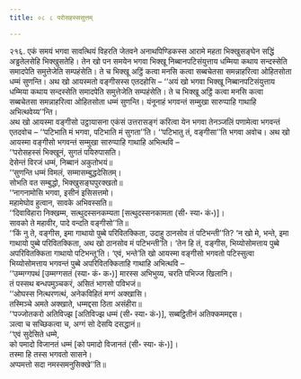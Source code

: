```yaml
---
title: ०८ ८ परोसहस्ससुत्तम्

---
```


२१६. एकं समयं भगवा सावत्थियं विहरति जेतवने अनाथपिण्डिकस्स आरामे महता भिक्खुसङ्घेन सद्धिं अड्ढतेलसेहि भिक्खुसतेहि। तेन खो पन समयेन भगवा भिक्खू निब्बानपटिसंयुत्ताय धम्मिया कथाय सन्दस्सेति समादपेति समुत्तेजेति सम्पहंसेति। ते च भिक्खू अट्ठिं कत्वा मनसि कत्वा सब्बचेतसा समन्नाहरित्वा ओहितसोता धम्मं सुणन्ति। अथ खो आयस्मतो वङ्गीसस्स एतदहोसि – ‘‘अयं खो भगवा भिक्खू निब्बानपटिसंयुत्ताय धम्मिया कथाय सन्दस्सेति समादपेति समुत्तेजेति सम्पहंसेति। ते च भिक्खू अट्ठिं कत्वा मनसि कत्वा सब्बचेतसा समन्नाहरित्वा ओहितसोता धम्मं सुणन्ति। यंनूनाहं भगवन्तं सम्मुखा सारुप्पाहि गाथाहि अभित्थवेय्य’’न्ति।  
अथ खो आयस्मा वङ्गीसो उट्ठायासना एकंसं उत्तरासङ्गं करित्वा येन भगवा तेनञ्जलिं पणामेत्वा भगवन्तं एतदवोच – ‘‘पटिभाति मं भगवा, पटिभाति मं सुगता’’ति। ‘‘पटिभातु तं, वङ्गीसा’’ति भगवा अवोच। अथ खो आयस्मा वङ्गीसो भगवन्तं सम्मुखा सारुप्पाहि गाथाहि अभित्थवि –  
‘‘परोसहस्सं भिक्खूनं, सुगतं पयिरुपासति।  
देसेन्तं विरजं धम्मं, निब्बानं अकुतोभयं॥  
‘‘सुणन्ति धम्मं विमलं, सम्मासम्बुद्धदेसितम्।  
सोभति वत सम्बुद्धो, भिक्खुसङ्घपुरक्खतो॥  
‘‘नागनामोसि भगवा, इसीनं इसिसत्तमो।  
महामेघोव हुत्वान, सावके अभिवस्सति॥  
‘‘दिवाविहारा निक्खम्म, सत्थुदस्सनकम्यता [सत्थुदस्सनकामता (सी॰ स्या॰ कं॰)]।  
सावको ते महावीर, पादे वन्दति वङ्गीसो’’ति॥  
‘‘किं नु ते, वङ्गीस, इमा गाथायो पुब्बे परिवितक्किता, उदाहु ठानसोव तं पटिभन्ती’’ति? ‘न खो मे, भन्ते, इमा गाथायो पुब्बे परिवितक्किता, अथ खो ठानसोव मं पटिभन्ती’ति। ‘तेन हि तं, वङ्गीस, भिय्योसोमत्ताय पुब्बे अपरिवितक्किता गाथायो पटिभन्तू’ति। ‘एवं, भन्ते’ति खो आयस्मा वङ्गीसो भगवतो पटिस्सुत्वा भिय्योसोमत्ताय भगवन्तं पुब्बे अपरिवितक्किताहि गाथाहि अभित्थवि –  
‘‘उम्मग्गपथं [उम्मग्गसतं (स्या॰ कं॰ क॰)] मारस्स अभिभुय्य, चरति पभिज्ज खिलानि।  
तं पस्सथ बन्धपमुञ्चकरं, असितं भागसो पविभजं॥  
‘‘ओघस्स नित्थरणत्थं, अनेकविहितं मग्गं अक्खासि।  
तस्मिञ्चे अमते अक्खाते, धम्मद्दसा ठिता असंहीरा॥  
‘‘पज्जोतकरो अतिविज्झ [अतिविज्झ धम्मं (सी॰ स्या॰ कं॰)], सब्बट्ठितीनं अतिक्कममद्दस।  
ञत्वा च सच्छिकत्वा च, अग्गं सो देसयि दसद्धानं॥  
‘‘एवं सुदेसिते धम्मे,  
को पमादो विजानतं धम्मं [को पमादो विजानतं (सी॰ स्या॰ कं॰)]।  
तस्मा हि तस्स भगवतो सासने।  
अप्पमत्तो सदा नमस्समनुसिक्खे’’ति॥  

